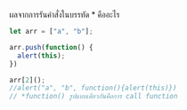 ผลจากการรันคำสั่งในบรรทัด * คืออะไร

```js
let arr = ["a", "b"];

arr.push(function() {
  alert(this);
})

arr[2](); 
//alert("a", "b", function(){alert(this)})
// *function() รูปแบบเดียวกันคือการ call function
```
